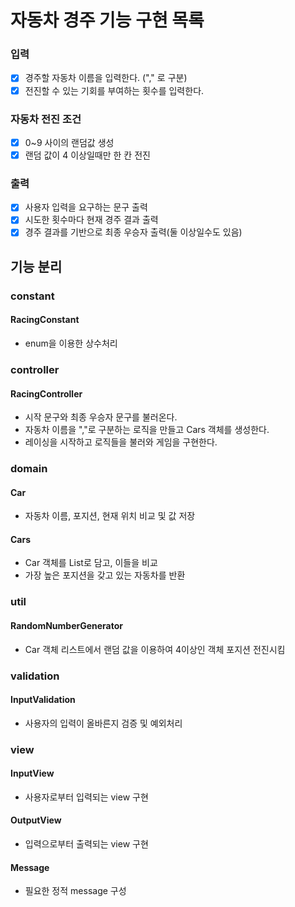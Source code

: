# 자동차 경주 기능 구현 목록

### 입력
- [x] 경주할 자동차 이름을 입력한다. ("," 로 구분)
- [x] 전진할 수 있는 기회를 부여하는 횟수를 입력한다.

### 자동차 전진 조건
- [x] 0~9 사이의 랜덤값 생성
- [x] 랜덤 값이 4 이상일때만 한 칸 전진

### 출력
- [x] 사용자 입력을 요구하는 문구 출력
- [x] 시도한 횟수마다 현재 경주 결과 출력
- [x] 경주 결과를 기반으로 최종 우승자 출력(둘 이상일수도 있음)

## 기능 분리

### constant
#### RacingConstant
- enum을 이용한 상수처리

### controller
#### RacingController
- 시작 문구와 최종 우승자 문구를 불러온다.
- 자동차 이름을 ","로 구분하는 로직을 만들고 Cars 객체를 생성한다.
- 레이싱을 시작하고 로직들을 불러와 게임을 구현한다.

### domain
#### Car
- 자동차 이름, 포지션, 현재 위치 비교 및 값 저장
#### Cars
- Car 객체를 List로 담고, 이들을 비교
- 가장 높은 포지션을 갖고 있는 자동차를 반환

### util
#### RandomNumberGenerator
- Car 객체 리스트에서 랜덤 값을 이용하여 4이상인 객체 포지션 전진시킴

### validation
#### InputValidation
- 사용자의 입력이 올바른지 검증 및 예외처리

### view
#### InputView
- 사용자로부터 입력되는 view 구현
#### OutputView
- 입력으로부터 출력되는 view 구현
#### Message
- 필요한 정적 message 구성